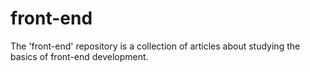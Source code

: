 # front-end
The 'front-end' repository is a collection of articles about studying the basics of front-end development.
